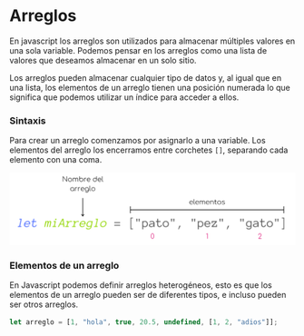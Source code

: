 # Arreglos

En javascript los arreglos son utilizados para almacenar múltiples valores en una sola variable. Podemos pensar en los arreglos como una lista de valores que deseamos almacenar en un solo sitio.

Los arreglos pueden almacenar cualquier tipo de datos y, al igual que en una lista, los elementos de un arreglo tienen una posición numerada lo que significa que podemos utilizar un índice para acceder a ellos.

### Sintaxis
Para crear un arreglo comenzamos por asignarlo a una variable. Los elementos del arreglo los encerramos entre corchetes `[]`, separando cada elemento con una coma.

<p align="center">
    <img src="./img/js/arreglos.png">
</p>

### Elementos de un arreglo
En Javascript podemos definir arreglos heterogéneos, esto es que los elementos de un arreglo pueden ser de diferentes tipos, e incluso pueden ser otros arreglos.

```javascript
let arreglo = [1, "hola", true, 20.5, undefined, [1, 2, "adios"]];
```

